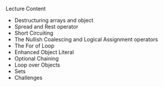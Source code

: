 Lecture Content
- Destructuring arrays and object
- Spread and Rest operator
- Short Circuiting
- The Nullish Coalescing and Logical Assignment operators
- The For of Loop
- Enhanced Object Literal
- Optional Chaining
- Loop over Objects
- Sets
- Challenges
